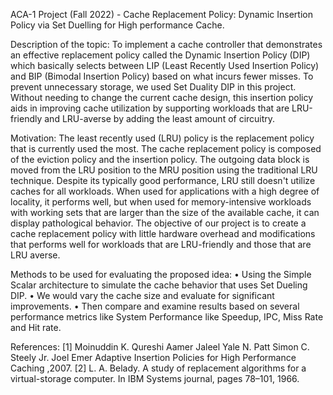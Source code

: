 ACA-1 Project (Fall 2022) -
Cache Replacement Policy: Dynamic Insertion Policy via Set Duelling for High performance Cache.


Description of the topic:
To implement a cache controller that demonstrates an effective replacement policy called the
Dynamic Insertion Policy (DIP) which basically selects between LIP (Least Recently Used Insertion
Policy) and BIP (Bimodal Insertion Policy) based on what incurs fewer misses. To prevent
unnecessary storage, we used Set Duality DIP in this project. Without needing to change the
current cache design, this insertion policy aids in improving cache utilization by supporting
workloads that are LRU-friendly and LRU-averse by adding the least amount of circuitry.

Motivation:
The least recently used (LRU) policy is the replacement policy that is currently used the most. The
cache replacement policy is composed of the eviction policy and the insertion policy. The
outgoing data block is moved from the LRU position to the MRU position using the traditional
LRU technique. Despite its typically good performance, LRU still doesn't utilize caches for all
workloads. When used for applications with a high degree of locality, it performs well, but when
used for memory-intensive workloads with working sets that are larger than the size of the
available cache, it can display pathological behavior. The objective of our project is to create a
cache replacement policy with little hardware overhead and modifications that performs well for
workloads that are LRU-friendly and those that are LRU averse.

Methods to be used for evaluating the proposed idea:
• Using the Simple Scalar architecture to simulate the cache behavior that uses Set Dueling
DIP.
• We would vary the cache size and evaluate for significant improvements.
• Then compare and examine results based on several performance metrics like System
Performance like Speedup, IPC, Miss Rate and Hit rate. 

References:
[1] Moinuddin K. Qureshi Aamer Jaleel Yale N. Patt Simon C. Steely Jr. Joel Emer Adaptive
Insertion Policies for High Performance Caching ,2007.
[2] L. A. Belady. A study of replacement algorithms for a virtual-storage computer. In IBM
Systems journal, pages 78–101, 1966. 

